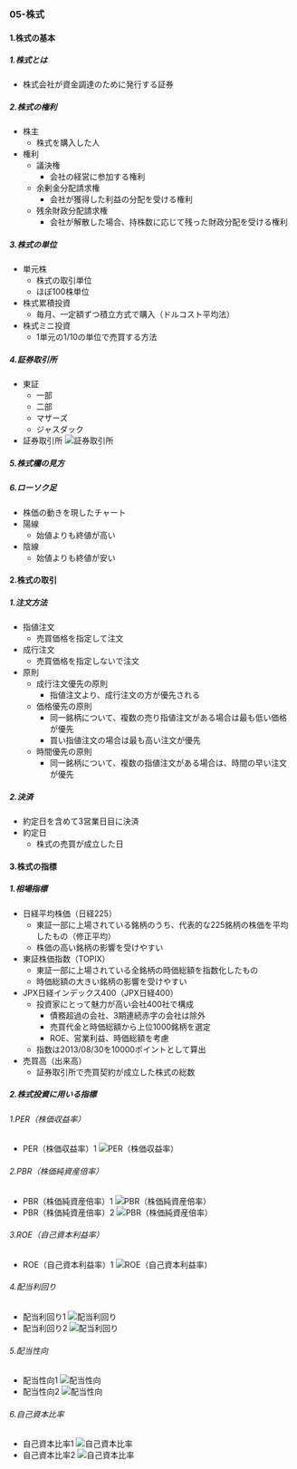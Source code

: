### 05-株式
#### 1.株式の基本
##### 1.株式とは
  - 株式会社が資金調達のために発行する証券
##### 2.株式の権利
  - 株主
    - 株式を購入した人
  - 権利
    - 議決権
      - 会社の経営に参加する権利
    - 余剰金分配請求権
      - 会社が獲得した利益の分配を受ける権利
    - 残余財政分配請求権
      - 会社が解散した場合、持株数に応じて残った財政分配を受ける権利
##### 3.株式の単位
  - 単元株
    - 株式の取引単位
    - ほぼ100株単位
  - 株式累積投資
    - 毎月、一定額ずつ積立方式で購入（ドルコスト平均法）
  - 株式ミニ投資
    - 1単元の1/10の単位で売買する方法
##### 4.証券取引所
  - 東証
    - 一部
    - 二部
    - マザーズ
    - ジャスダック
  - 証券取引所
  ![証券取引所](https://image.itmedia.co.jp/business/articles/2107/23/l_kspri2.jpg)
##### 5.株式欄の見方
##### 6.ローソク足
  - 株価の動きを現したチャート
  - 陽線
    - 始値よりも終値が高い
  - 陰線
    - 始値よりも終値が安い
#### 2.株式の取引
##### 1.注文方法
  - 指値注文
    - 売買価格を指定して注文
  - 成行注文
    - 売買価格を指定しないで注文
  - 原則
    - 成行注文優先の原則
      - 指値注文より、成行注文の方が優先される
    - 価格優先の原則
      - 同一銘柄について、複数の売り指値注文がある場合は最も低い価格が優先
      - 買い指値注文の場合は最も高い注文が優先
    - 時間優先の原則
      - 同一銘柄について、複数の指値注文がある場合は、時間の早い注文が優先
##### 2.決済
  - 約定日を含めて3営業日目に決済
  - 約定日
    - 株式の売買が成立した日
#### 3.株式の指標
##### 1.相場指標
  - 日経平均株価（日経225）
    - 東証一部に上場されている銘柄のうち、代表的な225銘柄の株価を平均したもの（修正平均）
    - 株価の高い銘柄の影響を受けやすい
  - 東証株価指数（TOPIX）
    - 東証一部に上場されている全銘柄の時価総額を指数化したもの
    - 時価総額の大きい銘柄の影響を受けやすい
  - JPX日経インデックス400（JPX日経400）
    - 投資家にとって魅力が高い会社400社で構成
      - 債務超過の会社、3期連続赤字の会社は除外
      - 売買代金と時価総額から上位1000銘柄を選定
      - ROE、営業利益、時価総額を考慮
    - 指数は2013/08/30を10000ポイントとして算出
  - 売買高（出来高）
    - 証券取引所で売買契約が成立した株式の総数
##### 2.株式投資に用いる指標
###### 1.PER（株価収益率）
  - PER（株価収益率）1
  ![PER（株価収益率）](https://article-image-ix.nikkei.com/https%3A%2F%2Fimgix-proxy.n8s.jp%2FDSXZQO0897788004082021000000-1.png?ixlib=js-2.3.2&w=638&h=399&auto=format%2Ccompress&ch=Width%2CDPR&q=45&fit=crop&bg=FFFFFF&s=e8a1a2b325929ee64cefae9a80558499)
###### 2.PBR（株価純資産倍率）
  - PBR（株価純資産倍率）1
  ![PBR（株価純資産倍率）](https://availability89.com/wp-content/uploads/2020/05/pbr-definition.jpg)
  - PBR（株価純資産倍率）2
  ![PBR（株価純資産倍率）](https://article-image-ix.nikkei.com/https%3A%2F%2Fimgix-proxy.n8s.jp%2FDSXZQO0897799004082021000000-1.png?ixlib=js-2.3.2&w=638&h=399&auto=format%2Ccompress&ch=Width%2CDPR&q=45&fit=crop&bg=FFFFFF&s=1e665e1f52eff6745f109991c2a19dd0)
###### 3.ROE（自己資本利益率）
  - ROE（自己資本利益率）1
  ![ROE（自己資本利益率）](https://article-image-ix.nikkei.com/https%3A%2F%2Fimgix-proxy.n8s.jp%2FDSXZQO0897482004082021000000-1.png?ixlib=js-2.3.2&w=638&h=399&auto=format%2Ccompress&ch=Width%2CDPR&q=45&fit=crop&bg=FFFFFF&s=9a9a6db694fd85489b96616e3469a6a8)
###### 4.配当利回り
  - 配当利回り1
  ![配当利回り](https://zaimani.com/wp-content/uploads/Dividend-Yield-Img.jpeg)
  - 配当利回り2
  ![配当利回り](https://www.bridge-salon.jp/toushi/wp-content/uploads/2019/04/divyield2.png)
###### 5.配当性向
  - 配当性向1
  ![配当性向](https://zaimani.com/wp-content/uploads/Dividend-Payout-Ratio-Img.jpeg)
  - 配当性向2
  ![配当性向](https://manelite.jp/wp-content/uploads/2019/10/%E3%82%B9%E3%82%AF%E3%83%AA%E3%83%BC%E3%83%B3%E3%82%B7%E3%83%A7%E3%83%83%E3%83%88-2019-10-20-11.55.47.png)
###### 6.自己資本比率
  - 自己資本比率1
  ![自己資本比率](https://availability89.com/wp-content/uploads/2020/04/Capital-Adequacy-Ratio-1.jpg)
  - 自己資本比率2
  ![自己資本比率](https://www.kabutore.biz/images/jikosihonhiritsu_06.png)
